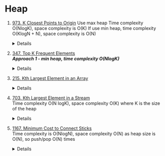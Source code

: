 # Heap
1.  [973. K Closest Points to Origin](https://leetcode.com/problems/k-closest-points-to-origin)
    Use max heap Time complexity O(NlogK), space complexity is O(K)
    If use min heap, time complexity O(KlogN + N), space complexity is O(N)
    <details>
      ```pyton
      def kClosest(self, points: List[List[int]], k: int) -> List[List[int]]:
          maxHeap = []
          for point in points:
              distance = point[0] ** 2 + point[1] ** 2
              heappush(maxHeap, (-distance, point))
              if len(maxHeap) > k:
                  heappop(maxHeap)
          
          return [x[1] for x in maxHeap]
      ```
    </details>

1.  [347. Top K Frequent Elements](https://leetcode.com/problems/top-k-frequent-elements)  
    ***Approach 1 - min heap, time complexity O(NlogK)*** 
    <details>
        
      ```pyton
        def topKFrequent(self, nums: List[int], k: int) -> List[int]:
            heap = []
            counter = Counter(nums) 
            for n, freq in counter.items():
               heapq.heappush(heap, (freq, n))
               if len(heap) > k:
                   heapq.heappop(heap)
            
            return [x[1] for x in heap]
      ```
    </details>
1.  [215. Kth Largest Element in an Array](https://leetcode.com/problems/kth-largest-element-in-an-array)
    <details>
      ```pyton
        def findKthLargest(self, nums: List[int], k: int) -> int:
            minHeap = []
            for num in nums:
                heappush(minHeap, num)
                if len(minHeap) > k:
                    heappop(minHeap)
    
            return minHeap[0]     
      ```
    </details>
1.  [703. Kth Largest Element in a Stream](https://leetcode.com/problems/kth-largest-element-in-a-stream)  
   Time complexity O(N logK), space complexity O(K) where K is the size of the heap
    <details>
      ```pyton
        def __init__(self, k: int, nums: List[int]):
            self.heap = []
            self.heapSize = k
            for n in nums:
                heappush(self.heap, n)
                if len(self.heap) > self.heapSize:
                    heappop(self.heap)
    
        def add(self, val: int) -> int:
            heappush(self.heap, val)
            if len(self.heap) > self.heapSize:
                heappop(self.heap)
    
            return self.heap[0]  
      ```
    </details>
1.  [1167. Minimum Cost to Connect Sticks](https://leetcode.com/problems/minimum-cost-to-connect-sticks)  
   Time complexity is O(NlogN), space complexity O(N) as heap size is O(N), so push/pop O(N) times
    <details>
      ```pyton
        heapify(sticks)

        totalCost = 0
        while len(sticks) > 1:
            top2Sum = heappop(sticks) + heappop(sticks)
            totalCost += top2Sum
            heappush(sticks, top2Sum)

        return totalCost  
      ```
    </details>
